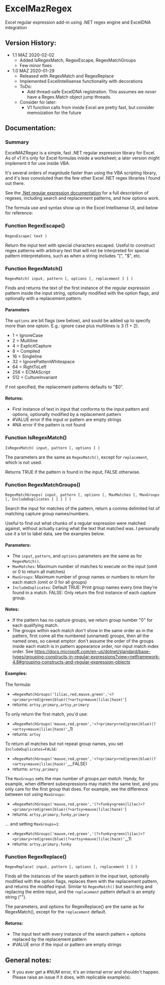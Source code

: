 # ExcelMazRegex
Excel regular expression add-in using .NET regex engine and ExcelDNA integration

 ## Version History:
- 1.1 MAZ 2020-02-02
  - Added IsRegexMatch, RegexEscape, RegexMatchGroups
  - Few minor fixes 
- 1.0 MAZ 2020-01-29
   - Released with RegexMatch and RegexReplace
   - Implemented ExcelIntellisense functionality with decorations
   - ToDo: 
     - Add thread-safe ExcelDNA registration. This assumes we *never* have a Regex.Match object jump threads.
   - Consider for later: 
     - V1 function calls from inside Excel are pretty fast, but consider memoization for the future

## Documentation:
### Summary
ExcelMAZRegez is a simple, fast .NET regular expression library for Excel. 
As of v1 it's only for Excel formulas inside a worksheet; a later version might implement it for use inside VBA.

It's several orders of magnitude faster than using the VBA scripting library, and it's less convoluted than the few other Excel .NET regex libraries I found out there.

See the [.Net regular expression documentation](https://docs.microsoft.com/en-us/dotnet/standard/base-types/regular-expressions) for a full description of regexes, 
including search and replacement patterns, and how options work.


The formula use and syntax show up in the Excel Intellisense UI, and below for reference:

### Function RegexEscape()
`RegexEscape( text )`

Return the input text with special characters escaped. Useful to construct regex patterns with arbitrary text that will not be interpreted for special pattern interpretations, such as when a string includes  "\[", "$", etc.

### Function RegexMatch()
`RegexMatch( input, pattern [, options [, replacement ] ] )`

Finds and returns the text of the first instance of the regular expression pattern inside the input string, optionally modified with the option flags, and optionally with a replacement pattern.

#### Parameters
The `options` are bit flags (see below), and sould be added up to specify more than one optoin. E.g.: ignore case plus multilines is 3 (1 + 2).
* 1 = IgnoreCase
* 2 = Multiline
* 4 = ExplicitCapture
* 8 = Compiled
* 16 = Singleline
* 32 = IgnorePatternWhitespace
* 64 = RightToLeft
* 256 = ECMAScript
* 512 = CultureInvariant

if not specified, the replacement patterns defaults to "$0".

#### Returns:
* First instance of text in input that conforms to the input pattern and options, optionally modified by a replacement pattern
* #VALUE error if the input or pattern are empty strings
* #NA error if the pattern is not found

### Function IsRegexMatch()
`IsRegexMatch( input, pattern [, options ] )`

The parameters are the same as `RegexMatch()`, except for `replacement`, which is not used.

Returns TRUE if the pattern is found in the input, FALSE otherwise. 

### Function RegexMatchGroups()
`RegexMatchGroups( input, pattern [, options [, MaxMatches [, MaxGroups [, IncludeDuplicates ] ] ] ] )`

Search the input for matches of the pattern, return a comma delimited list of matching capture group names/numbers.

Useful to find out what chunks of a regular expression were matched against, without actually caring what the text that matched was. I personally use it a lot to label data, see the examples below.

#### Parameters:
- The `input`, `pattern`, and `options` parameters are the same as for `RegexMatch()`.
- `MaxMatches`: Maximum number of matches to execute on the input (omit or 0 to return all matches)
- `MaxGroups`: Maximum number of group names or numbers to return for each match (omit or 0 for all groups)
- `IncludeDuplicates`: Default TRUE: Print group names every time they're found in a match. FALSE: Only return the first instance of each capture group.

#### Notes:
- If the pattern has no capture groups, we return group number "0" for each qualifying match. 
- The groups within each match don't show in the same order as in the pattern, first come all the numbered (unnamed) groups, then all the named ones, so caveat emptor: don't assume the order of the groups inside each match is in pattern appearance order, nor input match index order. See https://docs.microsoft.com/en-us/dotnet/standard/base-types/grouping-constructs-in-regular-expressions?view=netframework-4.8#grouping-constructs-and-regular-expression-objects


#### Examples:
The formula:
- `=RegexMatchGroups('liliac,red,mauve,green','<?<primary>red|green|blue)(?<artsy>mauve|lilac|haze)'`)
- returns: `artsy,primary,artsy,primary`

To only return the first match, you'd use:
- `=RegexMatchGroups('mauve,red,green','<?<primary>red|green|blue)(?<artsy>mauve|lilac|haze)'`,,1)
- returns: `artsy`

To return all matches but not repeat group names, you set `IncludeDuplicates=FALSE`:
- `=RegexMatchGroups('mauve,red,green','<?<primary>red|green|blue)(?<artsy>mauve|lilac|haze)'`,,,,FALSE)
- returns: `artsy,primary`

The `MaxGroups` sets the max number of groups _per match_. Handy, for example, when different subexpressions may match the same text, and you only care for the first group that does. For example, see the difference between not using `MaxGroups`:
- `=RegexMatchGroups('mauve,red,green','(?<funky>green|lilac)<?<primary>red|green|blue)(?<artsy>mauve|lilac|haze)'`)
- returns: `artsy,primary,funky,primary`

... and setting `MaxGroups=1`: 
- `=RegexMatchGroups('mauve,red,green','(?<funky>green|lilac)<?<primary>red|green|blue)(?<artsy>mauve|lilac|haze)'`,,,1)
- returns: `artsy,primary,funky`

### Function RegexReplace()
`RegexReplace( input, pattern [, options [, replacement ] ] )`

Finds all the instances of the search pattern in the input text, optionally modified with the option flags, replaces them with the replacement pattern, and returns the modifed input. Similar to `RegexMatch()` but searching and replacing the entire input, and the `replacement` pattern default is an empty string ("").

The parameters, and options for RegexReplace() are the same as for RegexMatch(), except for the `replacement` default. 

#### Returns:
* The input text with every instance of the search pattern + options replaced by the replacement pattern
* #VALUE error if the input or pattern are empty strings

## General notes:
* If you ever get a #NUM error, it's an internal error and shouldn't happen. Please raise an issue if it does, with replicable example(s).
